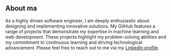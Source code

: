 ## About ma

<!--
**islemSmai/islemSmai** is a ✨ _special_ ✨ repository because its `README.md` (this file) appears on your GitHub profile.


- 🔭 I’m currently working on ...
- 🌱 I’m currently learning ...
- 👯 I’m looking to collaborate on ...
- 🤔 I’m looking for help with ...
- 💬 Ask me about ...
- 📫 How to reach me: ...
- 😄 Pronouns: ...
- ⚡ Fun fact: ...
-->
As a highly driven software engineer, I am deeply enthusiastic about designing and implementing innovative solutions.
My GitHub features a range of projects that demonstrate my expertise in machine learning and web development. 
These projects highlight my problem-solving abilities and my commitment to continuous learning and driving technological advancement.
Please feel free to reach out to me via my [LinkedIn profile](https://www.linkedin.com/in/islem-smai-7aa797195/).
